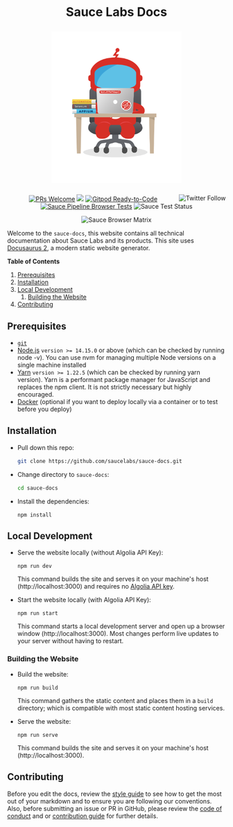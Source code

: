 <h1 align="center">
  <p align="center">Sauce Labs Docs</p>
  <a href="https://docs.saucelabs.com"><img src="/static/img/QA_Bot_EXPORT.png" alt="QA Sauce Bot" width="300"> </a>
</h1>

<p align="center">
  <a href="https://twitter.com/saucelabs"><img src="https://img.shields.io/twitter/follow/saucelabs.svg?style=social" align="right" alt="Twitter Follow"/></a>
  <a href="./docs/contributing.md"><img src="https://img.shields.io/badge/PRs-welcome-brightgreen.svg" alt="PRs Welcome"></a>
  <a href="#license"><img src="https://img.shields.io/github/license/sourcerer-io/hall-of-fame.svg?colorB=ff0000"></a>
  <a href="https://gitpod.io/#https://github.com/saucelabs/sauce-docs"><img src="https://img.shields.io/badge/Gitpod-Ready--to--Code-blue?logo=gitpod" alt="Gitpod Ready-to-Code"/></a>
  <a href="https://github.com/saucelabs/sauce-docs/workflows/Sauce%20Pipeline%20Browser%20Tests"><img src="https://github.com/saucelabs/sauce-docs/workflows/Sauce%20Pipeline%20Browser%20Tests/badge.svg" alt= "Sauce Pipeline Browser Tests"/></a>
  <img src=https://app.saucelabs.com/buildstatus/saucy-docs?auth=e1fb7e1761377a8a8596cb777487e10d2c914142c83f1a45cd038344708f9aae" alt= "Sauce Test Status"/>

</p>

<p align="center">
	<img src=https://app.saucelabs.com/browser-matrix/saucy-docs.svg?auth=e1fb7e1761377a8a8596cb777487e10d2c914142c83f1a45cd038344708f9aae" alt= "Sauce Browser Matrix"/>
</p>

Welcome to the `sauce-docs`, this website contains all technical documentation about Sauce Labs and its products. This site uses [Docusaurus 2](https://v2.docusaurus.io/), a modern static website generator.

__Table of Contents__

1. [Prerequisites](#prerequisites)
2. [Installation](#installation)
3. [Local Development](#local-development)
	1. [Building the Website](#building-the-website)
5. [Contributing](#contributing)

## Prerequisites

* [`git`](https://git-scm.com/downloads)
* [Node.js](https://nodejs.org/en/download/) `version >= 14.15.0` or above (which can be checked by running node -v). You can use nvm for managing multiple Node versions on a single machine installed
* [Yarn](https://yarnpkg.com/en/) `version >= 1.22.5` (which can be checked by running yarn version). Yarn is a performant package manager for JavaScript and replaces the npm client. It is not strictly necessary but highly encouraged.
* [Docker](https://docs.docker.com/get-docker/) (optional if you want to deploy locally via a container or to test before you deploy)

## Installation

* Pull down this repo:

	```bash
	git clone https://github.com/saucelabs/sauce-docs.git
	```

* Change directory to `sauce-docs`:

    ```bash
    cd sauce-docs
    ```

* Install the dependencies:

	```
	npm install
	```

## Local Development

* Serve the website locally (without Algolia API Key):

   ```
   npm run dev
   ```

	This command builds the site and serves it on your machine's host (http://localhost:3000) and requires no [Algolia API key](https://docusaurus.io/docs/search#connecting-algolia).

* Start the website locally (with Algolia API Key):

	```
	npm run start
	```

	This command starts a local development server and open up a browser window (http://localhost:3000). Most changes perform live updates to your server without having to restart.

### Building the Website

* Build the website:

	```
	npm run build
	```

	This command gathers the static content and places them in a `build` directory; which is compatible with most static content hosting services.

* Serve the website:

	```
	npm run serve
	```

	This command builds the site and serves it on your machine's host (http://localhost:3000).



## Contributing

Before you edit the docs, review the [style guide](https://docs.saucelabs.com/contributing/style-guide/) to see
how to get the most out of your markdown and to ensure you are following our conventions.
Also, before submitting an issue or PR in GitHub, please review the
[code of conduct](https://docs.saucelabs.com/contributing/code-of-conduct) and or
[contribution guide](https://docs.saucelabs.com/contributing) for further details.
